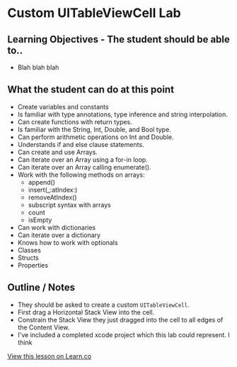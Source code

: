 # Custom UITableViewCell Lab


 

## Learning Objectives - The student should be able to..

* Blah blah blah


## What the student can do at this point 

* Create variables and constants
* Is familiar with type annotations, type inference and string interpolation.
* Can create functions with return types.
* Is familiar with the String, Int, Double, and Bool type.
* Can perform arithmetic operations on Int and Double.
* Understands if and else clause statements.
* Can create and use Arrays.
* Can iterate over an Array using a for-in loop.
* Can iterate over an Array calling enumerate().
* Work with the following methods on arrays:
	* append()
	* insert(_:atIndex:)
	* removeAtIndex()
	* subscript syntax with arrays
	* count
	* isEmpty
* Can work with dictionaries 
* Can iterate over a dictionary
* Knows how to work with optionals
* Classes
* Structs
* Properties

## Outline / Notes

* They should be asked to create a custom `UITableViewCell`.
* First drag a Horizontal Stack View into the cell.
* Constrain the Stack View they just dragged into the cell to all edges of the Content View.
* I've included a completed xcode project which this lab could represent. I think 

<a href='https://learn.co/lessons/CustomCellLab' data-visibility='hidden'>View this lesson on Learn.co</a>
